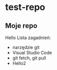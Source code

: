 # test-repo

## Moje repo
Hello
Lista zagadnień:
* narzędzie git
* Visual Studio Code
* git fetch, git pull
* Hello2

